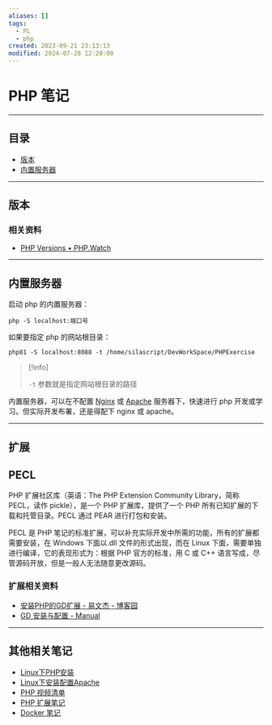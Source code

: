 ```yaml
---
aliases: []
tags:
  - PL
  - php
created: 2023-09-21 23:13:13
modified: 2024-07-28 12:20:00
---
```


# PHP 笔记

---

## 目录

* [版本](#版本)
* [内置服务器](#内置服务器)

---

## 版本

### 相关资料

* [PHP Versions • PHP.Watch](https://php.watch/versions)

---

## 内置服务器

启动 php 的内置服务器：

```shell
php -S localhost:端口号
```

如果要指定 php 的网站根目录：

```shell
php81 -S localhost:8088 -t /home/silascript/DevWorkSpace/PHPExercise
```

> [!info]
> 
> `-t` 参数就是指定网站根目录的路径

内置服务器，可以在不配置 [Nginx](../Network/Nginx/Nginx_Videos.md) 或 [Apache](Linux下安装配置Apache.md) 服务器下，快速进行 php 开发或学习。但实际开发布署，还是得配下 nginx 或 apache。

---

## 扩展

## PECL

PHP 扩展社区库（英语：The PHP Extension Community Library，简称 PECL，读作 pickle），是一个 PHP 扩展库，提供了一个 PHP 所有已知扩展的下载和托管目录。PECL 通过 PEAR 进行打包和安装。

PECL 是 PHP 笔记的标准扩展，可以补充实际开发中所需的功能，所有的扩展都需要安装，在 Windows 下面以.dll 文件的形式出现，而在 Linux 下面，需要单独进行编译，它的表现形式为：根据 PHP 官方的标准，用 C 或 C++ 语言写成，尽管源码开放，但是一般人无法随意更改源码。

### 扩展相关资料

* [安装PHP的GD扩展 - 易文杰 - 博客园](https://www.cnblogs.com/ywjcqq/p/14717328.html)
* [GD 安装与配置 - Manual](https://www.php.net/manual/zh/image.installation.php)

---

## 其他相关笔记

* [Linux下PHP安装](Linux下PHP安装.md)
* [Linux下安装配置Apache](Linux下安装配置Apache.md)
* [PHP 视频清单](PHP_Videos.md)
* [PHP 扩展笔记](PHP扩展.md)
* [Docker 笔记](../Docker/Docker_Note.md)
